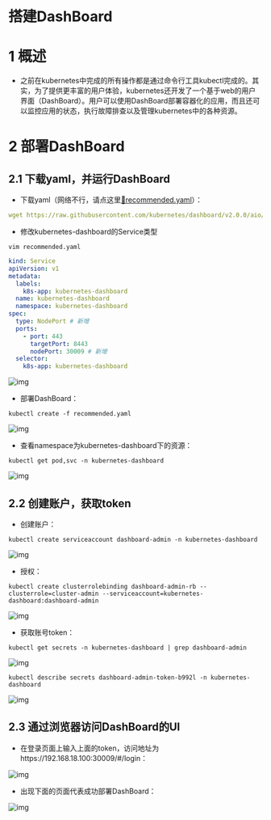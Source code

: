 # 搭建DashBoard

# 1 概述

- 之前在kubernetes中完成的所有操作都是通过命令行工具kubectl完成的。其实，为了提供更丰富的用户体验，kubernetes还开发了一个基于web的用户界面（DashBoard）。用户可以使用DashBoard部署容器化的应用，而且还可以监控应用的状态，执行故障排查以及管理kubernetes中的各种资源。



# 2 部署DashBoard



## 2.1 下载yaml，并运行DashBoard



- 下载yaml（网络不行，请点这里[📎recommended.yaml](https://www.yuque.com/attachments/yuque/0/2021/yaml/513185/1610074789462-62fcedfc-3d50-42f8-b0dc-1a0ad889de63.yaml)）：



```yaml
wget https://raw.githubusercontent.com/kubernetes/dashboard/v2.0.0/aio/deploy/recommended.yaml
```



- 修改kubernetes-dashboard的Service类型



```shell
vim recommended.yaml
```



```yaml
kind: Service
apiVersion: v1
metadata:
  labels:
    k8s-app: kubernetes-dashboard
  name: kubernetes-dashboard
  namespace: kubernetes-dashboard
spec:
  type: NodePort # 新增
  ports:
    - port: 443
      targetPort: 8443
      nodePort: 30009 # 新增
  selector:
    k8s-app: kubernetes-dashboard
```



![img](https://cdn.nlark.com/yuque/0/2021/png/513185/1610074805832-af197ffa-41e2-48d7-99c5-706c5120460f.png?x-oss-process=image%2Fwatermark%2Ctype_d3F5LW1pY3JvaGVp%2Csize_25%2Ctext_6K645aSn5LuZ%2Ccolor_FFFFFF%2Cshadow_50%2Ct_80%2Cg_se%2Cx_10%2Cy_10)



- 部署DashBoard：



```shell
kubectl create -f recommended.yaml
```



![img](https://cdn.nlark.com/yuque/0/2021/png/513185/1610074822296-37e40474-7725-4710-a62b-5bbbf671914c.png?x-oss-process=image%2Fwatermark%2Ctype_d3F5LW1pY3JvaGVp%2Csize_25%2Ctext_6K645aSn5LuZ%2Ccolor_FFFFFF%2Cshadow_50%2Ct_80%2Cg_se%2Cx_10%2Cy_10)



- 查看namespace为kubernetes-dashboard下的资源：



```shell
kubectl get pod,svc -n kubernetes-dashboard
```



![img](https://cdn.nlark.com/yuque/0/2021/png/513185/1610074835429-c8e41260-09bb-4ade-88ae-f3118aba2098.png?x-oss-process=image%2Fwatermark%2Ctype_d3F5LW1pY3JvaGVp%2Csize_25%2Ctext_6K645aSn5LuZ%2Ccolor_FFFFFF%2Cshadow_50%2Ct_80%2Cg_se%2Cx_10%2Cy_10)



## 2.2 创建账户，获取token



- 创建账户：



```shell
kubectl create serviceaccount dashboard-admin -n kubernetes-dashboard
```



![img](https://cdn.nlark.com/yuque/0/2021/png/513185/1610074846489-72326696-f145-4280-9297-19f392d81df4.png?x-oss-process=image%2Fwatermark%2Ctype_d3F5LW1pY3JvaGVp%2Csize_25%2Ctext_6K645aSn5LuZ%2Ccolor_FFFFFF%2Cshadow_50%2Ct_80%2Cg_se%2Cx_10%2Cy_10)



- 授权：



```plain
kubectl create clusterrolebinding dashboard-admin-rb --clusterrole=cluster-admin --serviceaccount=kubernetes-dashboard:dashboard-admin
```



![img](https://cdn.nlark.com/yuque/0/2021/png/513185/1610074857715-e7937cdc-6f07-443d-a97f-ef8dbfc4a35f.png?x-oss-process=image%2Fwatermark%2Ctype_d3F5LW1pY3JvaGVp%2Csize_25%2Ctext_6K645aSn5LuZ%2Ccolor_FFFFFF%2Cshadow_50%2Ct_80%2Cg_se%2Cx_10%2Cy_10)



- 获取账号token：



```shell
kubectl get secrets -n kubernetes-dashboard | grep dashboard-admin
```



![img](https://cdn.nlark.com/yuque/0/2021/png/513185/1610074872989-519a33c5-e544-4271-a576-b18dcef34891.png?x-oss-process=image%2Fwatermark%2Ctype_d3F5LW1pY3JvaGVp%2Csize_25%2Ctext_6K645aSn5LuZ%2Ccolor_FFFFFF%2Cshadow_50%2Ct_80%2Cg_se%2Cx_10%2Cy_10)



```shell
kubectl describe secrets dashboard-admin-token-b992l -n kubernetes-dashboard
```



![img](https://cdn.nlark.com/yuque/0/2021/png/513185/1610074885859-afdeaabf-255c-4373-9b2c-0d1792a3765c.png?x-oss-process=image%2Fwatermark%2Ctype_d3F5LW1pY3JvaGVp%2Csize_25%2Ctext_6K645aSn5LuZ%2Ccolor_FFFFFF%2Cshadow_50%2Ct_80%2Cg_se%2Cx_10%2Cy_10)



## 2.3 通过浏览器访问DashBoard的UI



- 在登录页面上输入上面的token，访问地址为https://192.168.18.100:30009/#/login：



![img](https://cdn.nlark.com/yuque/0/2021/png/513185/1610074900379-20661743-2dbc-40cd-86e8-d19ce778ffcb.png?x-oss-process=image%2Fwatermark%2Ctype_d3F5LW1pY3JvaGVp%2Csize_33%2Ctext_6K645aSn5LuZ%2Ccolor_FFFFFF%2Cshadow_50%2Ct_80%2Cg_se%2Cx_10%2Cy_10)



- 出现下面的页面代表成功部署DashBoard：



![img](https://cdn.nlark.com/yuque/0/2021/png/513185/1610074913273-f726e410-c6ad-4295-8d6c-9693ea6025e7.png?x-oss-process=image%2Fwatermark%2Ctype_d3F5LW1pY3JvaGVp%2Csize_33%2Ctext_6K645aSn5LuZ%2Ccolor_FFFFFF%2Cshadow_50%2Ct_80%2Cg_se%2Cx_10%2Cy_10)